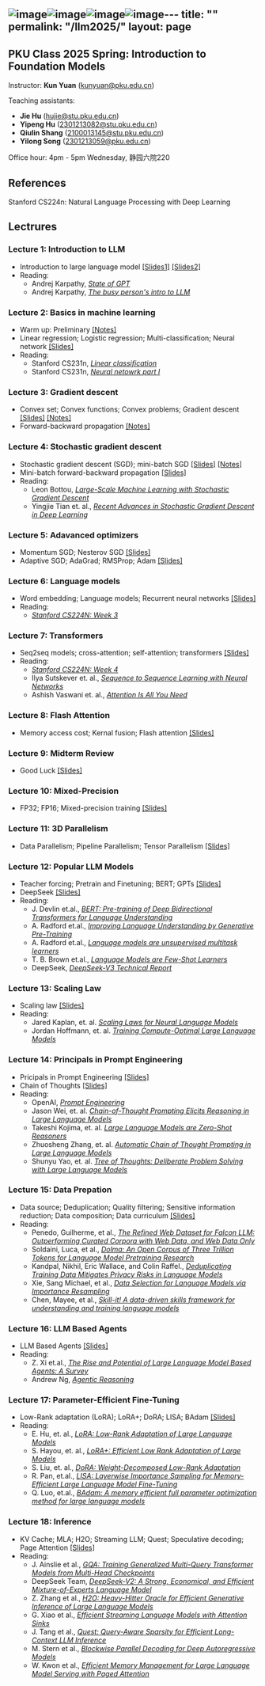 ![image](https://github.com/user-attachments/assets/9f4e61f1-8d69-4e4b-8555-3d9c4adfd866)![image](https://github.com/user-attachments/assets/125ef21d-b288-407d-b508-88bbb4f714b7)![image](https://github.com/user-attachments/assets/29227781-dc08-4d45-ba10-dab908ad6d58)![image](https://github.com/user-attachments/assets/9cb8b286-a174-461d-847c-33359fdb6225)---
title: ""
permalink: "/llm2025/"
layout: page
---

## PKU Class 2025 Spring: Introduction to Foundation Models

Instructor: **Kun Yuan** (kunyuan@pku.edu.cn) <br>

Teaching assistants: 
- **Jie Hu** (hujie@stu.pku.edu.cn) <br>
- **Yipeng Hu** (2301213082@stu.pku.edu.cn) <br>
- **Qiulin Shang** (2100013145@stu.pku.edu.cn) <br>
- **Yilong Song** (2301213059@pku.edu.cn) <br>

Office hour: 4pm - 5pm Wednesday, 静园六院220

## References
Stanford CS224n: Natural Language Processing with Deep Learning

## Lectrures

### Lecture 1: Introduction to LLM <br>
- Introduction to large language model [[Slides1]](https://github.com/kunyuan827/kunyuan827.github.io/raw/master/teaching/LLM2025/Intro1_llm.pdf) [[Slides2]](https://github.com/kunyuan827/kunyuan827.github.io/raw/master/teaching/DLOpt2024/Intro2.pdf)
- Reading: <br>
    - Andrej Karpathy, *[State of GPT](https://www.bilibili.com/video/BV1ts4y1T7UH/?spm_id_from=333.337.search-card.all.click)* <br>
    - Andrej Karpathy, *[The busy person's intro to LLM](https://www.bilibili.com/video/BV1NH4y1m78m/?spm_id_from=333.337.search-card.all.click&vd_source=2609112b8838130df3f5c7166ed6effb)* <br>

### Lecture 2: Basics in machine learning <br>
- Warm up: Preliminary [[Notes]](https://github.com/kunyuan827/kunyuan827.github.io/raw/master/teaching/LLM2025/notes_0.pdf) <br>
- Linear regression; Logistic regression; Multi-classification; Neural network [[Slides]](https://github.com/kunyuan827/kunyuan827.github.io/raw/master/teaching/LLM2025/02_Regression.pdf)
- Reading: <br>
    - Stanford CS231n, *[Linear classification](https://cs231n.github.io/linear-classify/)* <br>
    - Stanford CS231n, *[Neural netowrk part I](https://cs231n.github.io/neural-networks-1/)* 

### Lecture 3: Gradient descent <br>
- Convex set; Convex functions; Convex problems; Gradient descent [[Slides]](https://github.com/kunyuan827/kunyuan827.github.io/raw/master/teaching/LLM2025/03_GD.pdf) [[Notes]](https://github.com/kunyuan827/kunyuan827.github.io/raw/master/teaching/LLM2025/notes_1.pdf)
- Forward-backward propagation [[Notes]](https://github.com/kunyuan827/kunyuan827.github.io/raw/master/teaching/LLM2025/notes_2.pdf)

### Lecture 4: Stochastic gradient descent <br>
- Stochastic gradient descent (SGD); mini-batch SGD [[Slides]](https://github.com/kunyuan827/kunyuan827.github.io/raw/master/teaching/LLM2025/04_SGD.pdf) [[Notes]](https://github.com/kunyuan827/kunyuan827.github.io/raw/master/teaching/LLM2025/notes_3.pdf) <br>
- Mini-batch forward-backward propagation [[Slides]](https://github.com/kunyuan827/kunyuan827.github.io/raw/master/teaching/LLM2025/05_SGD_FB.pdf) 
- Reading: <br>
    - Leon Bottou, *[Large-Scale Machine Learning with Stochastic Gradient Descent](https://datajobs.com/data-science-repo/Stochastic-Gradient-Descent-[Leon-Bottou].pdf)* <br>
    - Yingjie Tian et. al., *[Recent Advances in Stochastic Gradient Descent in Deep Learning](https://www.mdpi.com/2227-7390/11/3/682)* <br>

### Lecture 5: Adavanced optimizers <br>
- Momentum SGD; Nesterov SGD [[Slides]](https://github.com/kunyuan827/kunyuan827.github.io/raw/master/teaching/LLM2025/06_ACC_SGD.pdf) <br>
- Adaptive SGD; AdaGrad; RMSProp; Adam [[Slides]](https://github.com/kunyuan827/kunyuan827.github.io/raw/master/teaching/LLM2025/07_Adaptive_SGD.pdf) <br>

### Lecture 6: Language models <br>
- Word embedding; Language models; Recurrent neural networks [[Slides]](https://github.com/kunyuan827/kunyuan827.github.io/raw/master/teaching/DLOpt2024/03_langmodel.pdf) <br>
- Reading: <br>
    - *[Stanford CS224N: Week 3](https://web.stanford.edu/class/archive/cs/cs224n/cs224n.1246/)* <br>

### Lecture 7: Transformers <br> 
- Seq2seq models; cross-attention; self-attention; transformers [[Slides]](https://github.com/kunyuan827/kunyuan827.github.io/raw/master/teaching/DLOpt2024/04_transformer.pdf) <br>
- Reading: <br>
    - *[Stanford CS224N: Week 4](https://web.stanford.edu/class/archive/cs/cs224n/cs224n.1246/)* <br>
    - Ilya Sutskever et. al., *[Sequence to Sequence Learning with Neural Networks](https://arxiv.org/pdf/1409.3215)* <br>
    - Ashish Vaswani et. al., *[Attention Is All You Need](https://arxiv.org/pdf/1706.03762)* <br>

### Lecture 8: Flash Attention <br>
- Memory access cost; Kernal fusion; Flash attention [[Slides]](https://github.com/kunyuan827/kunyuan827.github.io/raw/master/teaching/DLOpt2024/22_FlashAttention.pdf)

### Lecture 9: Midterm Review <br>
- Good Luck [[Slides]](https://github.com/kunyuan827/kunyuan827.github.io/raw/master/teaching/LLM2025/10_Midterm_review.pdf)

### Lecture 10: Mixed-Precision <br>
- FP32; FP16; Mixed-precision training [[Slides]](https://github.com/kunyuan827/kunyuan827.github.io/raw/master/teaching/DLOpt2024/13_mixed.pdf)

### Lecture 11: 3D Parallelism <br>
- Data Parallelism; Pipeline Parallelism; Tensor Parallelism [[Slides]](https://github.com/kunyuan827/kunyuan827.github.io/raw/master/teaching/DLOpt2024/19_Parallesm.pdf)
 
### Lecture 12: Popular LLM Models <br>
- Teacher forcing; Pretrain and Finetuning; BERT; GPTs [[Slides]](https://github.com/kunyuan827/kunyuan827.github.io/raw/master/teaching/DLOpt2024/11_Bert_and_GPT.pdf)
- DeepSeek [[Slides]](https://github.com/kunyuan827/kunyuan827.github.io/raw/master/teaching/DLOpt2024/19_Parallesm.pdf)
- Reading: <br>
    - J. Devlin et.al., *[BERT: Pre-training of Deep Bidirectional Transformers for Language Understanding](https://arxiv.org/pdf/1810.04805.pdf)*
    - A. Radford et.al., *[Improving Language Understanding by Generative Pre-Training](https://www.cs.ubc.ca/~amuham01/LING530/papers/radford2018improving.pdf)*
    - A. Radford et.al., *[Language models are unsupervised multitask learners](https://cdn.openai.com/better-language-models/language_models_are_unsupervised_multitask_learners.pdf)*
    - T. B. Brown et.al., *[Language Models are Few-Shot Learners](https://arxiv.org/abs/2005.14165)*
    - DeepSeek, *[DeepSeek-V3 Technical Report](https://arxiv.org/pdf/2412.19437)* 

### Lecture 13: Scaling Law <br>
- Scaling law [[Slides]](https://github.com/kunyuan827/kunyuan827.github.io/raw/master/teaching/LLM/Scaling_law.pdf)
- Reading: <br>
    - Jared Kaplan, et. al. *[Scaling Laws for Neural Language Models](https://arxiv.org/abs/2001.08361)*
    - Jordan Hoffmann, et. al. *[Training Compute-Optimal Large Language Models](https://arxiv.org/abs/2203.15556)*

### Lecture 14: Principals in Prompt Engineering
- Pricipals in Prompt Engineering [[Slides]](https://github.com/kunyuan827/kunyuan827.github.io/raw/master/teaching/LLM2025/PE.pdf)
- Chain of Thoughts [[Slides]](https://github.com/kunyuan827/kunyuan827.github.io/raw/master/teaching/LLM/CoT.pdf)
- Reading: <br>
    - OpenAI, *[Prompt Engineering](https://platform.openai.com/docs/guides/prompt-engineering)*
    - Jason Wei, et. al. *[Chain-of-Thought Prompting Elicits Reasoning in Large Language Models](https://arxiv.org/abs/2201.11903)*
    - Takeshi Kojima, et. al. *[Large Language Models are Zero-Shot Reasoners](https://arxiv.org/abs/2201.11903)*
    - Zhuosheng Zhang, et. al. *[Automatic Chain of Thought Prompting in Large Language Models](https://arxiv.org/abs/2210.03493)*
    - Shunyu Yao, et. al. *[Tree of Thoughts: Deliberate Problem Solving with Large Language Models](https://arxiv.org/abs/2305.10601)*
 
### Lecture 15: Data Prepation
- Data source; Deduplication; Quality filtering; Sensitive information reduction; Data composition; Data curriculum [[Slides]](https://github.com/kunyuan827/kunyuan827.github.io/raw/master/teaching/LLM/DataPrep.pdf)
- Reading: <br>
    - Penedo, Guilherme, et al., *[The Refined Web Dataset for Falcon LLM: Outperforming Curated Corpora with Web Data, and Web Data Only](https://arxiv.org/pdf/2306.01116)*
    - Soldaini, Luca, et al., *[Dolma: An Open Corpus of Three Trillion Tokens for Language Model Pretraining Research](https://arxiv.org/pdf/2402.00159)*
    - Kandpal, Nikhil, Eric Wallace, and Colin Raffel., *[Deduplicating Training Data Mitigates Privacy Risks in Language Models](https://proceedings.mlr.press/v162/kandpal22a/kandpal22a.pdf)*
    - Xie, Sang Michael, et al., *[Data Selection for Language Models via Importance Resampling](https://proceedings.neurips.cc/paper_files/paper/2023/file/6b9aa8f418bde2840d5f4ab7a02f663b-Paper-Conference.pdf)*
    - Chen, Mayee, et al., *[Skill-it! A data-driven skills framework for understanding and training language models](https://proceedings.neurips.cc/paper_files/paper/2023/file/70b8505ac79e3e131756f793cd80eb8d-Paper-Conference.pdf)*
 
### Lecture 16: LLM Based Agents
- LLM Based Agents [[Slides]](https://github.com/kunyuan827/kunyuan827.github.io/raw/master/teaching/LLM/Agents.pdf)
- Reading: <br>
    - Z. Xi et.al., *[The Rise and Potential of Large Language Model Based Agents: A Survey](https://arxiv.org/pdf/2309.07864)*
    - Andrew Ng, *[Agentic Reasoning](https://www.bilibili.com/video/BV1c1421U7yq/?spm_id_from=333.337.search-card.all.click&vd_source=2609112b8838130df3f5c7166ed6effb)*

### Lecture 17: Parameter-Efficient Fine-Tuning
- Low-Rank adaptation (LoRA); LoRA+; DoRA; LISA; BAdam [[Slides]](https://github.com/kunyuan827/kunyuan827.github.io/raw/master/teaching/LLM2025/fine_tune.pdf)
- Reading: <br>
    - E. Hu, et. al., *[LoRA: Low-Rank Adaptation of Large Language Models](https://arxiv.org/abs/2106.09685)*
    - S. Hayou, et. al., *[LoRA+: Efficient Low Rank Adaptation of Large Models](https://arxiv.org/abs/2402.12354)*
    - S. Liu, et. al., *[DoRA: Weight-Decomposed Low-Rank Adaptation](https://arxiv.org/abs/2402.09353)*
    - R. Pan, et.al., *[LISA: Layerwise Importance Sampling for Memory-Efficient Large Language Model Fine-Tuning](https://arxiv.org/abs/2403.17919)*
    - Q. Luo, et.al., *[BAdam: A memory efficient full parameter optimization method for large language models](https://proceedings.neurips.cc/paper_files/paper/2024/hash/2c570b0f9938c7a58a612e5b00af9cc0-Abstract-Conference.html)*
 
### Lecture 18: Inference
- KV Cache; MLA; H2O; Streaming LLM; Quest; Speculative decoding; Page Attention [[Slides]](https://github.com/kunyuan827/kunyuan827.github.io/raw/master/teaching/LLM2025/24_infer_lecture.pdf)
- Reading: <br>
    - J. Ainslie et al., *[GQA: Training Generalized Multi-Query Transformer Models from Multi-Head Checkpoints](https://arxiv.org/abs/2305.13245)*
    - DeepSeek Team, *[DeepSeek-V2: A Strong, Economical, and Efficient Mixture-of-Experts Language Model](https://arxiv.org/abs/2405.04434)*
    - Z. Zhang et al., *[H2O: Heavy-Hitter Oracle for Efficient Generative Inference of Large Language Models](https://arxiv.org/abs/2306.14048)*
    - G. Xiao et al., *[Efficient Streaming Language Models with Attention Sinks](https://arxiv.org/abs/2309.17453)*
    - J. Tang et al., *[Quest: Query-Aware Sparsity for Efficient Long-Context LLM Inference](https://arxiv.org/abs/2406.10774)*
    - M. Stern et al., *[Blockwise Parallel Decoding for Deep Autoregressive Models](https://arxiv.org/abs/1811.03115)*
    - W. Kwon et al., *[Efficient Memory Management for Large Language Model Serving with Paged Attention](https://arxiv.org/abs/2309.06180)*
